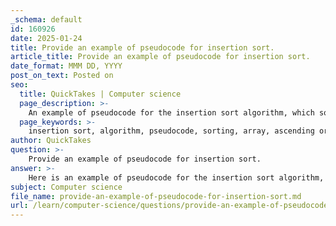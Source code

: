 ```yaml
---
_schema: default
id: 160926
date: 2025-01-24
title: Provide an example of pseudocode for insertion sort.
article_title: Provide an example of pseudocode for insertion sort.
date_format: MMM DD, YYYY
post_on_text: Posted on
seo:
  title: QuickTakes | Computer science
  page_description: >-
    An example of pseudocode for the insertion sort algorithm, which sorts an array in ascending order by comparing and repositioning elements.
  page_keywords: >-
    insertion sort, algorithm, pseudocode, sorting, array, ascending order, key, elements, sorted portion
author: QuickTakes
question: >-
    Provide an example of pseudocode for insertion sort.
answer: >-
    Here is an example of pseudocode for the insertion sort algorithm, which sorts an array in ascending order:\n\n```plaintext\nInsertionSort(array A)\n    for i from 1 to length(A) - 1 do\n        key = A[i]\n        j = i - 1\n        \n        // Move elements of A[0..i-1], that are greater than key,\n        // to one position ahead of their current position\n        while j >= 0 and A[j] > key do\n            A[j + 1] = A[j]\n            j = j - 1\n        \n        A[j + 1] = key\n```\n\n### Explanation:\n1. The algorithm iterates through the array starting from the second element (index 1).\n2. For each element (referred to as `key`), it compares it with the elements in the sorted portion of the array (to its left).\n3. If the `key` is smaller than the compared element, the compared element is shifted one position to the right.\n4. This process continues until the correct position for the `key` is found, at which point the `key` is inserted into that position.\n5. The process repeats until the entire array is sorted.\n\nThis pseudocode effectively captures the essence of the insertion sort algorithm, which is particularly efficient for small datasets or nearly sorted arrays.
subject: Computer science
file_name: provide-an-example-of-pseudocode-for-insertion-sort.md
url: /learn/computer-science/questions/provide-an-example-of-pseudocode-for-insertion-sort
---
```


&nbsp;